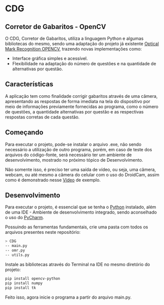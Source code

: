 # CDG
## Corretor de Gabaritos - OpenCV

O  CDG, Corretor de Gabaritos, utiliza a linguagem Python e algumas bibliotecas do mesmo, sendo uma adaptação do projeto já existente [Optical Mark Recognition OPENCV](https://github.com/murtazahassan/Optical-Mark-Recognition-OPENCV), trazendo novas implementações como:

- Interface gráfica simples e acessível.
- Flexibilidade na adaptação do número de questões e na quantidade de alternativas por questão.

## Características
A aplicação tem como finalidade corrigir gabaritos através de uma câmera, apresentando as respostas de forma imediata na tela do dispositivo por meio de informações previamente fornecidas ao programa, como o número de questões, a quantidade alternativas por questão e as respectivas respostas corretas de cada questão.

## Começando
Para executar o projeto, pode-se instalar o arquivo .exe, não sendo necessário a utilização de outro programa, porém, em caso de teste dos arquivos do código-fonte, será necessário ter um ambiente de desenvolvimento, mostrado no próximo tópico de Desenvolvimento.

Não somente isso, é preciso ter uma saída de vídeo, ou seja, uma câmera, webcam, ou até mesmo a câmera do celular com o uso do DroidCam, assim como é demonstrado nesse [Vídeo](https://youtu.be/fv_OTMaxAiU) de exemplo. 


## Desenvolvimento

Para executar o projeto, é essencial que se tenha o [Python](https://www.python.org/downloads/) instalado, além de uma IDE - Ambiente de desenvolvimento integrado, sendo aconselhado o uso do [PyCharm](https://www.jetbrains.com/pt-br/pycharm/download/#section=windows).

Possuindo as ferramentas fundamentais, crie uma pasta com todos os arquivos presentes neste repositório:
```sh
> CDG
-- main.py
-- omr.py
-- utils.py
```


Instale as bibliotecas através do Terminal na IDE no mesmo diretório do projeto:

```sh
pip install opencv-python
pip install numpy
pip install tk
```

Feito isso, agora inicie o programa a partir do arquivo main.py.

